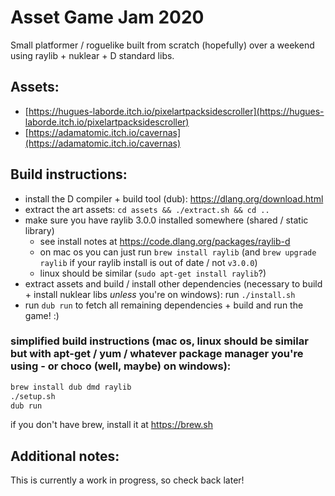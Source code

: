 # Asset Game Jam 2020

Small platformer / roguelike built from scratch (hopefully) over a weekend using raylib + nuklear + D standard libs.

## Assets:

- [https://hugues-laborde.itch.io/pixelartpacksidescroller](https://hugues-laborde.itch.io/pixelartpacksidescroller)
- [https://adamatomic.itch.io/cavernas](https://adamatomic.itch.io/cavernas)

## Build instructions:

- install the D compiler + build tool (dub): https://dlang.org/download.html
- extract the art assets: `cd assets && ./extract.sh && cd ..`
- make sure you have raylib 3.0.0 installed somewhere (shared / static library) 
    - see install notes at https://code.dlang.org/packages/raylib-d
    - on mac os you can just run `brew install raylib` (and `brew upgrade raylib` if your raylib install is out of date / not `v3.0.0`)
    - linux should be similar (`sudo apt-get install raylib`?)
- extract assets and build / install other dependencies (necessary to build + install nuklear libs *unless* you're on windows): run `./install.sh`
- run `dub run` to fetch all remaining dependencies + build and run the game! :)

### simplified build instructions (mac os, linux should be similar but with apt-get / yum / whatever package manager you're using - or choco (well, maybe) on windows):

```bash
brew install dub dmd raylib
./setup.sh
dub run
```
if you don't have brew, install it at https://brew.sh

## Additional notes:

This is currently a work in progress, so check back later!







